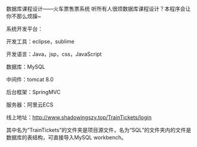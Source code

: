 数据库课程设计——火车票售票系统
听所有人很烦数据库课程设计？本程序会让你不那么烦躁~

系统开发平台：

开发工具：eclipse，sublime

开发语言：Java，jsp，css，JavaScript

数据库：MySQL

中间件：tomcat 8.0

后台框架：SpringMVC

服务器：阿里云ECS

线上地址：http://www.shadowingszy.top/TrainTickets/login

其中名为“TrainTickets”的文件夹是项目源文件，名为“SQL”的文件夹内的文件是数据库的表结构，可直接导入MySQL workbench。
